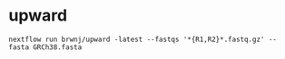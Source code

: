 # upward

```
nextflow run brwnj/upward -latest --fastqs '*{R1,R2}*.fastq.gz' --fasta GRCh38.fasta
```
